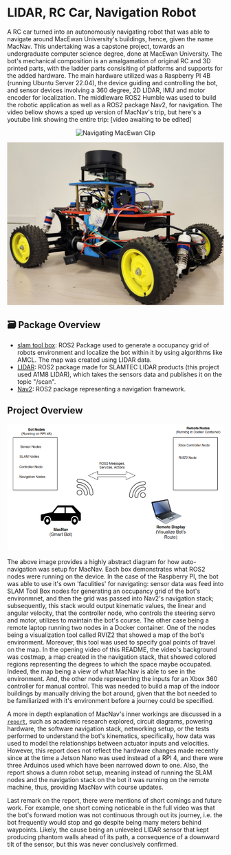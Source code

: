# LIDAR, RC Car, Navigation Robot

A RC car turned into an autonomously navigating robot that was able to navigate around MacEwan University's buildings, hence, given the name MacNav. This undertaking was a capstone project, towards an undergraduate computer science degree, done at MacEwan University. The bot's mechanical composition is an amalgamation of original RC and 3D printed parts, with the ladder parts consisiting of platforms and supports for the added hardware. The main hardware utilized was a Raspberry PI 4B (running Ubuntu Server 22.04), the device guiding and controlling the bot, and sensor devices involving a 360 degree, 2D LIDAR, IMU and motor encoder for localization. The middleware ROS2 Humble was used to build the robotic application as well as a ROS2 package Nav2, for navigation. The video bellow shows a sped up version of MacNav's trip, but here's a youtube link showing the entire trip: [video awaiting to be edited] 

<p align="center">
  <img title='Navigating MacEwan Clip' src=docs/images/macnav_repo_clip.gif width="600">
</p>

<p align="center">
  <img title='MacNav' src=docs/images/macnav.png width="600">
</p>

## 🗃️ Package Overview
- [slam tool box](https://github.com/SteveMacenski/slam_toolbox): ROS2 Package used to generate a occupancy grid of robots environment and localize the bot within it by using algorithms like AMCL. The map was created using LIDAR data.
- [LIDAR](https://github.com/Slamtec/sllidar_ros2): ROS2 package made for SLAMTEC LIDAR products (this project used A1M8 LIDAR), which takes the sensors data and publishes it on the topic "/scan".
- [Nav2](https://github.com/ros-navigation/navigation2): ROS2 package representing a navigation framework.

## Project Overview 
<p align="center">
  <img title='MacNav Architecture' src=docs/images/macnav_architecture.png width="800">
</p>

The above image provides a highly abstract diagram for how auto-navigation was setup for MacNav. Each box demonstrates what ROS2 nodes were running on the device. In the case of the Raspberry PI, the bot was able to use it's own 'faculities' for navigating: sensor data was feed into SLAM Tool Box nodes for generating an occupancy grid of the bot's environmnet, and then the grid was passed into Nav2's navigation stack; subsequently, this stack would output kinematic values, the linear and angular velocity, that the controller node, who controls the steering servo and motor, utilizes to maintain the bot's course. The other case being a remote laptop running two nodes in a Docker container. One of the nodes being a visualization tool called RVIZ2 that showed a map of the bot's environment. Moreover, this tool was used to specify goal points of travel on the map. In the opening video of this README, the video's background was costmap, a map created in the navigation stack, that showed colored regions representing the degrees to which the space maybe occupated. Indeed, the map being a view of what MacNav is able to see in the environment. And, the other node representing the inputs for an Xbox 360 controller for manual control. This was needed to build a map of the indoor buildings by manually driving the bot around, given that the bot needed to be familiarized with it's environment before a journey could be specified.    

A more in depth explanation of MacNav's inner workings are discussed in a [`report`](./docs/macnav_report.pdf), such as academic research explored, circuit diagrams, powering hardware, the software navigation stack, networking setup, or the tests performed to understand the bot's kinematics, specifically, how data was used to model the relationships between actuator inputs and velocities. However, this report does not reflect the hardware changes made recently since at the time a Jetson Nano was used instead of a RPI 4, and there were three Arduinos used which have been narrowed down to one. Also, the report shows a dumn robot setup, meaning instead of running the SLAM nodes and the navigation stack on the bot it was running on the remote machine, thus, providing MacNav with course updates.  

Last remark on the report, there were mentions of short comings and future work. For example, one short coming noticeable in the full video was that the bot's forward motion was not continuous through out its journey, i.e. the bot frequently would stop and go despite being many meters behind waypoints. Likely, the cause being an unleveled LIDAR sensor that kept producing phantom walls ahead of its path, a consequence of a downward tilt of the sensor, but this was never conclusively confirmed. 